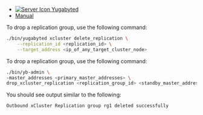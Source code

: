 <!--
+++
private = true
+++
-->

<ul class="nav nav-tabs-alt nav-tabs-yb custom-tabs">
  <li>
    <a href="#yugabyted-drop" class="nav-link active" id="yugabyted-drop-tab" data-bs-toggle="tab"
      role="tab" aria-controls="yugabyted-drop" aria-selected="true">
      <img src="/icons/database.svg" alt="Server Icon">
      Yugabyted
    </a>
  </li>
  <li>
    <a href="#local-drop" class="nav-link" id="local-drop-tab" data-bs-toggle="tab"
      role="tab" aria-controls="local-drop" aria-selected="false">
      <i class="icon-shell"></i>
      Manual
    </a>
  </li>
</ul>
<div class="tab-content">
  <div id="yugabyted-drop" class="tab-pane fade show active" role="tabpanel" aria-labelledby="yugabyted-drop-tab">

To drop a replication group, use the following command:

```sh
./bin/yugabyted xcluster delete_replication \
    --replication_id <replication_id> \
    --target_address <ip_of_any_target_cluster_node>
```

  </div>

  <div id="local-drop" class="tab-pane fade " role="tabpanel" aria-labelledby="local-drop-tab">

To drop a replication group, use the following command:

```sh
./bin/yb-admin \
-master_addresses <primary_master_addresses> \
drop_xcluster_replication <replication_group_id> <standby_master_addresses>
```

You should see output similar to the following:

```output
Outbound xCluster Replication group rg1 deleted successfully
```

  </div>
</div>
